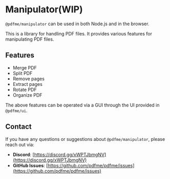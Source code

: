 # Manipulator(WIP)

`@pdfme/manipulator` can be used in both Node.js and in the browser.

This is a library for handling PDF files. It provides various features for manipulating PDF files.

## Features

- Merge PDF
- Split PDF
- Remove pages
- Extract pages
- Rotate PDF
- Organize PDF

The above features can be operated via a GUI through the UI provided in `@pdfme/ui`.

## Contact

If you have any questions or suggestions about `@pdfme/manipulator`, please reach out via:

- **Discord**: [https://discord.gg/xWPTJbmgNV](https://discord.gg/xWPTJbmgNV)
- **GitHub Issues**: [https://github.com/pdfme/pdfme/issues](https://github.com/pdfme/pdfme/issues)
